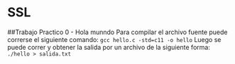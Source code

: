# SSL
##Trabajo Practico 0 - Hola munndo
Para compilar el archivo fuente puede correrse el siguiente comando:
``` gcc hello.c -std=c11 -o hello ```
Luego se puede correr y obtener la salida por un archivo de la siguiente forma:
``` ./hello > salida.txt ```
